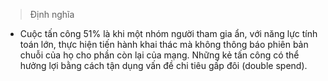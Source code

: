 > Định nghĩa
- Cuộc tấn công 51% là khi một nhóm người tham gia ẩn, với năng lực tính toán lớn, thực hiện tiến hành khai thác mà không thông báo phiên bản chuỗi của họ cho phần còn lại của mạng. Những kẻ tấn công có thể hưởng lợi bằng cách tận dụng vấn đề chi tiêu gấp đôi (double spend).
